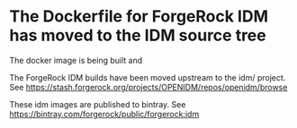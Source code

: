 # The Dockerfile for ForgeRock IDM has moved to the IDM source tree

The docker image is being built and


The ForgeRock IDM builds have been moved upstream to the idm/ project. See https://stash.forgerock.org/projects/OPENIDM/repos/openidm/browse


These idm images are published to bintray. See https://bintray.com/forgerock/public/forgerock:idm



